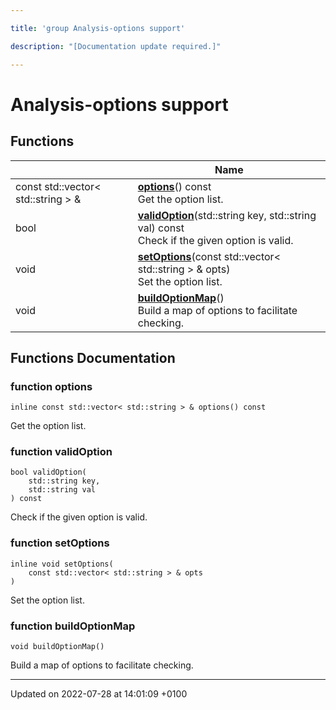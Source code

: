 ```yaml
---

title: 'group Analysis-options support'

description: "[Documentation update required.]"

---
```


# Analysis-options support



## Functions

|                | Name           |
| -------------- | -------------- |
| const std::vector< std::string > & | **[options](http://example.org/modules/group__anainfo__options/#function-options)**() const<br>Get the option list.  |
| bool | **[validOption](http://example.org/modules/group__anainfo__options/#function-validoption)**(std::string key, std::string val) const<br>Check if the given option is valid.  |
| void | **[setOptions](http://example.org/modules/group__anainfo__options/#function-setoptions)**(const std::vector< std::string > & opts)<br>Set the option list.  |
| void | **[buildOptionMap](http://example.org/modules/group__anainfo__options/#function-buildoptionmap)**()<br>Build a map of options to facilitate checking.  |


## Functions Documentation

### function options

```
inline const std::vector< std::string > & options() const
```

Get the option list. 

### function validOption

```
bool validOption(
    std::string key,
    std::string val
) const
```

Check if the given option is valid. 

### function setOptions

```
inline void setOptions(
    const std::vector< std::string > & opts
)
```

Set the option list. 

### function buildOptionMap

```
void buildOptionMap()
```

Build a map of options to facilitate checking. 





-------------------------------

Updated on 2022-07-28 at 14:01:09 +0100
